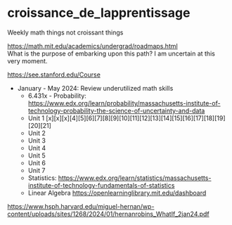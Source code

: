 # croissance_de_lapprentissage
Weekly math things not croissant things  

https://math.mit.edu/academics/undergrad/roadmaps.html  
What is the purpose of embarking upon this path? I am uncertain at this very moment.

https://see.stanford.edu/Course

* January - May 2024: Review underutilized math skills 
  * 6.431x - Probability: https://www.edx.org/learn/probability/massachusetts-institute-of-technology-probability-the-science-of-uncertainty-and-data
  *  Unit 1 [x][x][x][4][5][6][7][8][9][10][11][12][13][14][15][16][17][18][19][20][21]
  *  Unit 2
  *  Unit 3
  *  Unit 4
  *  Unit 5
  *  Unit 6
  *  Unit 7
  * Statistics: https://www.edx.org/learn/statistics/massachusetts-institute-of-technology-fundamentals-of-statistics
  * Linear Algebra https://openlearninglibrary.mit.edu/dashboard 
 

https://www.hsph.harvard.edu/miguel-hernan/wp-content/uploads/sites/1268/2024/01/hernanrobins_WhatIf_2jan24.pdf
